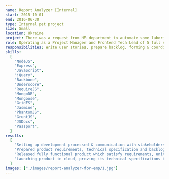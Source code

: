 ```yaml
---
name: Report Analyzer [Internal]
start: 2015-10-01
end: 2016-06-30
type: Internal pet project
size: Small
location: Ukraine
project: There was a request from HR department to automate some laborious manual XLS data processing within Corporate System. Solution consists backend on Node & Express, and frontend REST app built with Backbone, Mongo & Highcharts. App takes XLS as an input and generate charts used at quartently reports.
role: Operating as a Project Manager and Frontend Tech Lead of 5 full stack developers.
responsibilities: Write user stories, prepare backlog, forming & coordinating team, full stack development, stress testing, release,
skills:
  [
    "NodeJS",
    "Express",
    "JavaScript",
    "jQuery",
    "Backbone",
    "Underscore",
    "RequireJS",
    "MongoDB",
    "Mongoose",
    "GridFS",
    "Jasmine",
    "PhantomJS",
    "GruntJS",
    "JSDocs",
    "Passport",
  ]
results:
  [
    "Setting up development processed & communication with stakeholders.",
    "Prepared product requirements, technical specification and backlog in cooperation with stakeholders.",
    "Released fully functional product which satisfy requirements, unit and e2e tests included. Product was developed iteratively, following Scrum best practices & corporate standards.",
    "Launching product in cloud, proving its technical specifications by Stress Testing.",
  ]
images: ["./images/report-analyzer-for-emp/1.jpg"]
---
```

